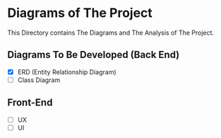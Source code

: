 # Diagrams of The Project

This Directory contains The Diagrams and The Analysis of The Project.

## Diagrams To Be Developed (Back End)
- [x] ERD  (Entity Relationship Diagram)
- [ ] Class Diagram

## Front-End
- [ ] UX
- [ ] UI